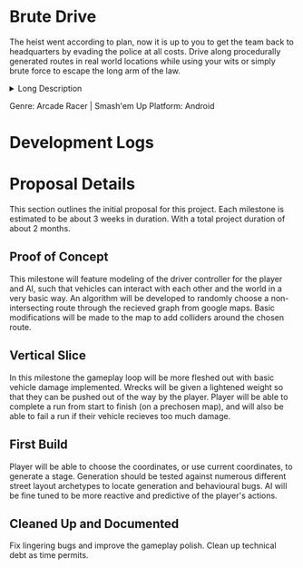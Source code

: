 # Brute Drive
The heist went according to plan, now it is up to you to get the team back to headquarters by evading the police at all costs. Drive along procedurally generated routes in real world locations while using your wits or simply brute force to escape the long arm of the law.

<details>
<summary>Long Description</summary>
<br>
 
Brute Drive will focus on a few key aspects of gameplay:
## 2D Driving Mechanics
Good driving should implement enjoyable acceleration, steering, and drift sliding.
Vehicles should collide in a way that is impactful bu not neccasarily realistic.
## Maps Driven Generation
Google Maps will be used to generate a route for the gameplay to take place on.
A good implementation of this generation should feature meaningful analysis of
streets to find a fun route, and addition/removal of elements to clean up the
areas that gameplay will occur in.
## Adversarial AI
AI should attempt to destroy the player's vehicle, and should pose a real threat
given a reasonable route generation. AI should spawn predictively to cut off the
player or give them an opportunity to smash through.

</details>

Genre: Arcade Racer | Smash'em Up
Platform: Android

# Development Logs

# Proposal Details
This section outlines the initial proposal for this project. Each milestone is estimated to be about 3 weeks in duration. With a total project duration of about 2 months.
## Proof of Concept
This milestone will feature modeling of the driver controller for the player and AI, such that vehicles can interact with each other and the world in a very basic way. An algorithm will be developed to randomly choose a non-intersecting route through the recieved graph from google maps. Basic modifications will be made to the map to add colliders around the chosen route.
## Vertical Slice
In this milestone the gameplay loop will be more fleshed out with basic vehicle damage implemented. Wrecks will be given a lightened weight so that they can be pushed out of the way by the player. Player will be able to complete a run from start to finish (on a prechosen map), and will also be able to fail a run if their vehicle recieves too much damage.
## First Build
Player will be able to choose the coordinates, or use current coordinates, to generate a stage. Generation should be tested against numerous different street layout archetypes to locate generation and behavioural bugs. AI will be fine tuned to be more reactive and predictive of the player's actions.
## Cleaned Up and Documented
Fix lingering bugs and improve the gameplay polish. Clean up technical debt as time permits.
